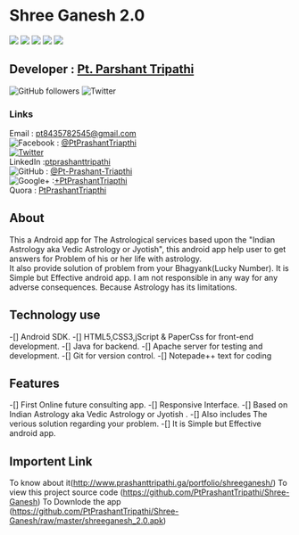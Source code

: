 # Shree Ganesh 2.0

![](https://img.shields.io/github/languages/top/PtPrashantTripathi/Shree-Ganesh.svg?color=Blue&logo=java)
![](https://img.shields.io/github/repo-size/PtPrashantTripathi/Shree-Ganesh.svg)
![](https://img.shields.io/github/languages/code-size/PtPrashantTripathi/Shree-Ganesh.svg)
![](https://img.shields.io/github/downloads/PtPrashantTripathi/Shree-Ganesh/total.svg)
![](https://img.shields.io/github/license/PtPrashantTripathi/Shree-Ganesh.svg)
## Developer : [Pt. Parshant Tripathi](http://Prashanttripathi.ga)
![GitHub followers](https://img.shields.io/github/followers/PtPrashantTripathi.svg?label=Follow%20%40PtPrashantTripathi&logo=github&style=social)
![Twitter](https://img.shields.io/twitter/follow/PtPrashant09.svg?style=social)

### Links
Email : [pt8435782545@gmail.com](mailto:pt8435782545@gmail.com)<br>
![Facebook](http://i.imgur.com/P3YfQoD.png) : [@PtPrashantTriapthi](https://www.facebook.com/PtPrashantTripathi) <br>
[![Twitter](https://img.shields.io/twitter/follow/PtPrashant09.svg?logo=twitter)](https://twitter.com/intent/follow?screen_name=ptprashant09)<br> 
LinkedIn :[ptprashanttripathi](https://www.linkedin.com/in/ptprashanttripathi/)<br>
![GitHub](http://i.imgur.com/0o48UoR.png) :  [@Pt-Prashant-Triapthi](https://github.com/Pt-Prashant-Tripathi)<br>
![Google+](http://i.imgur.com/yCsTjba.png) :[+PtPrashantTriapthi](https://plus.google.com/u/0/117932919291115315316)<br>
Quora : [PtPrashantTriapthi](https://www.quora.com/profile/Pt-Prashant-Tripathi)<br>
                                

## About

This a Android app for The Astrological services based upon the "Indian Astrology aka Vedic Astrology or Jyotish", 
this android app help user to  get answers for Problem of his or her life with astrology.  
It also provide solution of problem from your Bhagyank(Lucky Number).  It is Simple but Effective android app.
I am not responsible in any way for any adverse consequences.  Because Astrology has its limitations.  

## Technology use

-[] Android SDK.
-[] HTML5,CSS3,jScript & PaperCss for front-end development.
-[] Java for backend.
-[] Apache server for testing and development.
-[] Git for version control.
-[] Notepade++ text for coding

## Features

-[] First Online future consulting app.
-[] Responsive Interface.
-[] Based on Indian Astrology aka Vedic Astrology or Jyotish .
-[] Also includes The verious solution regarding your problem.
-[] It is Simple but Effective android app.

## Importent Link 
To know about it(http://www.prashanttripathi.ga/portfolio/shreeganesh/)
To view this project source code (https://github.com/PtPrashantTripathi/Shree-Ganesh)
To Downlode the app (https://github.com/PtPrashantTripathi/Shree-Ganesh/raw/master/shreeganesh_2.0.apk)
